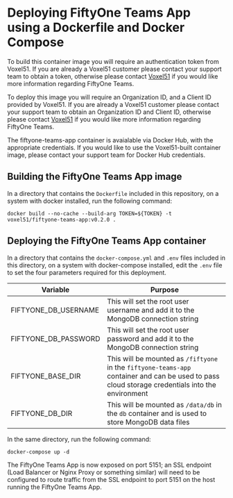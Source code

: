 # Deploying FiftyOne Teams App using a Dockerfile and Docker Compose

To build this container image you will require an authentication token from Voxel51.  If you are already a Voxel51 customer please contact your support team to obtain a token, otherwise please contact [Voxel51](https://voxel51.com/#teams-form) if you would like more information regarding FiftyOne Teams.

To deploy this image you will require an Organization ID, and a Client ID provided by Voxel51.  If you are already a Voxel51 customer please contact your support team to obtain an Organization ID and Client ID, otherwise please contact [Voxel51](https://voxel51.com/#teams-form) if you would like more information regarding FiftyOne Teams.

The fiftyone-teams-app container is avaialable via Docker Hub, with the appropriate credentials.  If you would like to use the Voxel51-built container image, please contact your support team for Docker Hub credentials.

## Building the FiftyOne Teams App image

In a directory that contains the `Dockerfile` included in this repository, on a system with docker installed, run the following command:

`docker build --no-cache --build-arg TOKEN=${TOKEN} -t voxel51/fiftyone-teams-app:v0.2.0 .`


## Deploying the FiftyOne Teams App container



In a directory that contains the `docker-compose.yml` and `.env` files included in this directory, on a system with docker-compose installed, edit the `.env` file to set the four parameters required for this deployment.

| Variable             | Purpose                                                                                                                                          |
|----------------------|--------------------------------------------------------------------------------------------------------------------------------------------------|
| FIFTYONE_DB_USERNAME | This will set the root user username and add it to the MongoDB connection string                                                                 |
| FIFTYONE_DB_PASSWORD | This will set the root user password and add it to the MongoDB connection string                                                                 |
| FIFTYONE_BASE_DIR    | This will be mounted as `/fiftyone` in the `fiftyone-teams-app` container and can be used to pass cloud storage credentials into the environment |
| FIFTYONE_DB_DIR      | This will be mounted as `/data/db` in the `db` container and is used to store MongoDB data files                                                 |

In the same directory, run the following command:

`docker-compose up -d`


The FiftyOne Teams App is now exposed on port 5151; an SSL endpoint (Load Balancer or Nginx Proxy or something similar) will need to be configured to route traffic from the SSL endpoint to port 5151 on the host running the FiftyOne Teams App.

